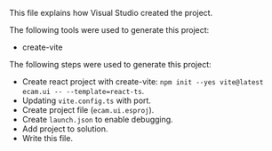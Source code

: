 This file explains how Visual Studio created the project.

The following tools were used to generate this project:
- create-vite

The following steps were used to generate this project:
- Create react project with create-vite: `npm init --yes vite@latest ecam.ui -- --template=react-ts`.
- Updating `vite.config.ts` with port.
- Create project file (`ecam.ui.esproj`).
- Create `launch.json` to enable debugging.
- Add project to solution.
- Write this file.
